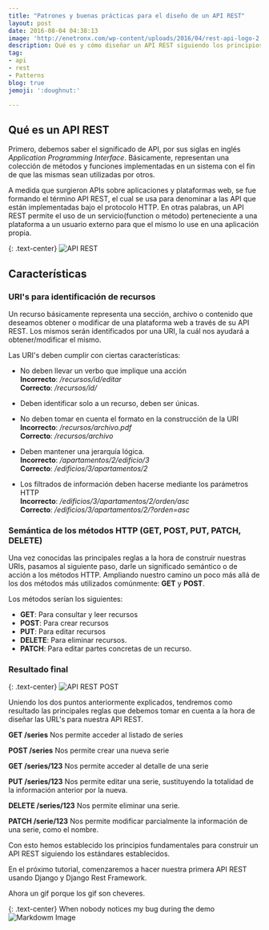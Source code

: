```yaml
---
title: "Patrones y buenas prácticas para el diseño de un API REST"
layout: post
date: 2016-08-04 04:38:13
image: 'http://enetronx.com/wp-content/uploads/2016/04/rest-api-logo-2.jpg'
description: Qué es y cómo diseñar un API REST siguiendo los principios básicos estándares
tag:
- api
- rest
- Patterns
blog: true
jemoji: ':doughnut:'

---
```


## Qué es un API REST

Primero, debemos saber el significado de API, por sus siglas en inglés _Application Programming Interface_. Básicamente, representan una colección de métodos y funciones implementadas en un sistema con el fin de que las mismas sean utilizadas por otros. 

A medida que surgieron APIs sobre aplicaciones y plataformas web, se fue formando el término API REST, el cual se usa para denominar a las API que están implementadas bajo el protocolo HTTP. En otras palabras, un API REST  permite el uso de un servicio(function o método) perteneciente a una plataforma a un usuario externo para que el mismo lo use en una aplicación propia. 

{: .text-center}
![API REST](https://openasset.com/website/_uploads/blog/rest-api.jpg)

## Características

### URI's para identificación de recursos

   Un recurso básicamente representa una sección, archivo o contenido que deseamos obtener o modificar de una plataforma web a través de su API REST. Los mismos serán identificados por una URI, la cuál nos ayudará a obtener/modificar el mismo. 
   
   Las URI's deben cumplir con ciertas características: 
   
   - No deben llevar un verbo que implique una acción  
        __Incorrecto__: _/recursos/id/editar_   
        __Correcto__: _/recursos/id/_ 

   - Deben identificar solo a un recurso, deben ser únicas.

   - No deben tomar en cuenta el formato en la construcción de la URI  
      __Incorrecto__: _/recursos/archivo.pdf_   
      __Correcto__: _/recursos/archivo_

   - Deben mantener una jerarquía lógica.  
      __Incorrecto__: _/apartamentos/2/edificio/3_    
      __Correcto__: _/edificios/3/apartamentos/2_


   - Los filtrados de información deben hacerse mediante los parámetros HTTP  
      __Incorrecto__: _/edificios/3/apartamentos/2/orden/asc_      
      __Correcto__: _/edificios/3/apartamentos/2/?orden=asc_  

      
### Semántica de los métodos HTTP (GET, POST, PUT, PATCH, DELETE)

Una vez conocidas las principales reglas a la hora de construir nuestras URIs, pasamos al siguiente paso, darle un significado semántico o de acción a los métodos HTTP. Ampliando nuestro camino un poco más allá de los dos métodos más utilizados comúnmente: __GET__ y __POST__. 

Los métodos serían los siguientes:

- __GET__: Para consultar y leer recursos
- __POST__: Para crear recursos
- __PUT__: Para editar recursos
- __DELETE__: Para eliminar recursos.
- __PATCH__: Para editar partes concretas de un recurso.

### Resultado final

{: .text-center}
![API REST POST](http://www.nodewiz.biz/content/images/2013/Nov/restful_api1.jpg)

Uniendo los dos puntos anteriormente explicados, tendremos como resultado las principales reglas que debemos tomar en cuenta a la hora de diseñar las URL's para nuestra API REST.



__GET /series__ Nos permite acceder al listado de series

__POST /series__ Nos permite crear una nueva serie

__GET /series/123__ Nos permite acceder al detalle de una serie

__PUT /series/123__ Nos permite editar una serie, sustituyendo la totalidad de la información anterior por la nueva.

__DELETE /series/123__ Nos permite eliminar una serie.

__PATCH /serie/123__ Nos permite modificar parcialmente la información de una serie, como el nombre.

Con esto hemos establecido los principios fundamentales para construir un API REST siguiendo los estándares establecidos.  

En el próximo tutorial, comenzaremos a hacer nuestra primera API REST usando Django y Django Rest Framework.

Ahora un gif porque los gif son cheveres.

{: .text-center}
When nobody notices my bug during the demo
![Markdowm Image](http://tclhost.com/hpktiZq.gif)